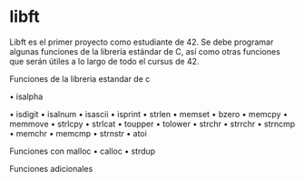 # libft

Libft es el primer proyecto como estudiante de 42. 
Se debe programar algunas funciones de la librería estándar de C, así como otras funciones que serán útiles a lo largo de todo el cursus de 42.

Funciones de la libreria estandar de c

• isalpha

• isdigit
• isalnum
• isascii
• isprint
• strlen
• memset
• bzero
• memcpy
• memmove
• strlcpy
• strlcat
• toupper
• tolower
• strchr
• strrchr
• strncmp
• memchr
• memcmp
• strnstr
• atoi

Funciones con malloc
• calloc
• strdup

Funciones adicionales
